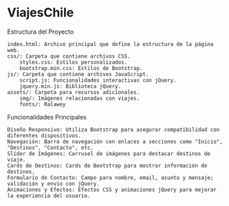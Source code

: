 # ViajesChile

Estructura del Proyecto

    index.html: Archivo principal que define la estructura de la página web.
    css/: Carpeta que contiene archivos CSS.
        styles.css: Estilos personalizados.
        bootstrap.min.css: Estilos de Bootstrap.
    js/: Carpeta que contiene archivos JavaScript.
        script.js: Funcionalidades interactivas con jQuery.
        jquery.min.js: Biblioteca jQuery.
    assets/: Carpeta para recursos adicionales.
        img/: Imágenes relacionadas con viajes.
        fonts/: Ralawey

Funcionalidades Principales

    Diseño Responsivo: Utiliza Bootstrap para asegurar compatibilidad con diferentes dispositivos.
    Navegación: Barra de navegación con enlaces a secciones como "Inicio", "Destinos", "Contacto", etc.
    Slider de Imágenes: Carrusel de imágenes para destacar destinos de viaje.
    Cards de Destinos: Cards de Bootstrap para mostrar información de destinos.
    Formulario de Contacto: Campo para nombre, email, asunto y mensaje; validación y envío con jQuery.
    Animaciones y Efectos: Efectos CSS y animaciones jQuery para mejorar la experiencia del usuario.

